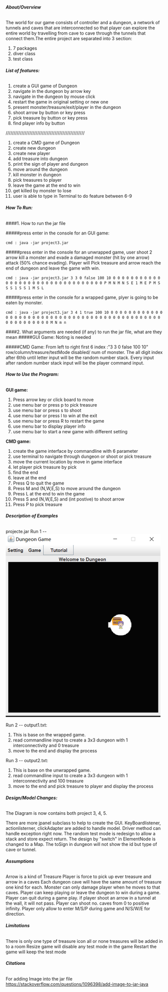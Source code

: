 ###### **About/Overview**

The world for our game consists of controller and a dungeon, a network of tunnels and caves that are interconnected so that player can explore the entire world by travelling from cave to cave through the tunnels that connect them.The entire project are separated into 3 section:
1. 7 packages
2. diver class
3. test class

###### **List of features:**
1. create a GUI game of Dungeon
2. navigate in the dungeon by arrow key
3. navigate in the dungeon by mouse click
4. restart the game in original setting or new one
5. present monster/treasure/exit/player in the dungeon
6. shoot arrow by button or key press
7. pick treasure by button or key press
8. find player info by button


//////////////////////////////////////////////////
1. create a CMD game of Dungeon
2. create new dungeon
3. create new player
4. add treasure into dungeon
5. print the sign of player and dungeon
6. move around the dungeon
7. kill monster in dungeon
8. pick treasures to player
9. leave the game at the end to win
10. get killed by monster to lose
11. user is able to type in Terminal to do feature between 6-9

###### **How To Run:**


####1. How to run the jar file


#####press enter in the console for an GUI game:


    cmd : java -jar project3.jar


#####press enter in the console for an unwrapped game, user shoot 2 arrow kill a monster and evade a damaged monster (hit by one arrow) attack (50% chance evading). Player will Pick treasure and arrow reach the end of dungeon and leave the game with win.


    cmd : java -jar project3.jar 3 3 0 false 100 10 0 0 0 0 0 0 0 0 0 0 0 0 0 0 0 0 0 0 0 0 0 0 0 0 0 0 0 0 0 0 0 0 0 P M N M N S E 1 M E P M S S S 1 S S 1 M S L

#####press enter in the console for a wrapped game, plyer is going to be eaten by monster.


    cmd : java -jar project3.jar 3 4 1 true 100 10 0 0 0 0 0 0 0 0 0 0 0 0 0 0 0 0 0 0 0 0 0 0 0 0 0 0 0 0 0 0 0 0 0 0 0 0 0 0 0 0 0 0 0 0 0 0 0 0 0 0 0 0 0 0 0 0 0 M N m n   

####2. What arguments are needed (if any) to run the jar file, what are they mean
#####GUI Game:
    Noting is needed

#####CMD Game:
    From left to right first 6 index :"3 3 0 false 100 10" row/column/treasure/testMode disabled/ num of monster.
    The all digit index after 6thb until letter input will be the random number stack. Every input after random number stack input will be the player command input.

###### **How to Use the Program:**
**GUI game:**
1. Press arrow key or click board to move
2. use menu bar or press p to pick treasure
3. use menu bar or press s to shoot
4. use menu bar or press l to win at the exit
5. use menu bar or press R to restart the game
6. use menu bar to display player info
7. use menu bar to start a new game with different setting


**CMD game:**
1. create the game interface by commandline with 6 parameter
2. use terminal to navigate through dungeon or shoot or pick treasure
3. move the current location by move in game interface
4. let player pick treasure by pick
5. find the end
6. leave at the end
7. Press Q to quit the game
8. Press M and (N,W,E,S) to move around the dungeon
9. Press L at the end to win the game
10. Press S and  (N,W,E,S) and (int postive) to shoot arrow
11. Press P to pick treasure

###### **Description of Examples**

projecte.jar
Run 1 -- ![img.png](img.png)

Run 2 -- output1.txt:
1. This is base on the wrapped game.
2. read commandline input to create a 3x3 dungeon with 1 interconnectivity and 0 treasure
3. move to the end and display the process


Run 3 -- output2.txt:
1. This is base on the unwrapped game.
2. read commandline input to create a 3x3 dungeon with 1 interconnectivity and 100 treasure
3. move to the end and pick treasure to player and display the process

###### **Design/Model Changes:**
The Diagram is now contains both project 3, 4, 5.

There are more jpanel subclass to help to create the GUI.
KeyBoardlistener, actionlisterner, clickAdapter are added to handle model.
Driver method can handle exception right now.
The random test mode is redesign to allow a stack and store expect return.
The design by "switch" in ElementNode is changed to a Map.
The toSign in dungeon will not show the id but type of cave or tunnel.

###### **Assumptions**

Arrow is a kind of Treasure
Player is force to pick up ever treasure and arrow in a caves
Each dungeon cave will have the same amount of treasure one kind for each.
Monster can only damage player when he moves to that caves.
Player can keep playing or leave the dungeon to win during a game.
Player can quit during a game play.
if player shoot an arrow in a tunnel at the wall, it will not pass.
Player can shoot no. caves from 0 to positive infinity.
Player only allow to enter M/S/P during game and N/S/W/E for direction.



###### **Limitations**
There is only one type of treasure icon
all or none treasures will be added in to a room
Resize game will disable any test mode in the game
Restart the game will keep the test mode

###### **Citations**
For adding Image into the jar file
https://stackoverflow.com/questions/1096398/add-image-to-jar-java
